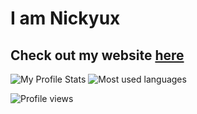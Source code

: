 # I am Nickyux
## Check out my website [here](https://nickyux.com)

![My Profile Stats](https://github-readme-stats.vercel.app/api?username=nmsturcke&theme=midnight-puprle&count_private=false&hide_border=true&line_height=20)
![Most used languages](https://github-readme-stats.vercel.app/api/top-langs?username=nmsturcke&layout=compact&theme=midnight-puprle&count_private=false&hide_border=true)

![Profile views](https://nocache.advaith.workers.dev/?url=https://gpvc.arturio.dev/nmsturcke)